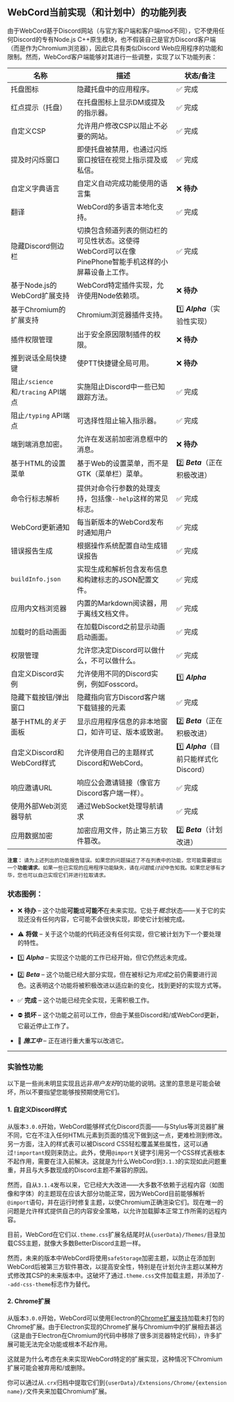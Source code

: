 ## WebCord当前实现（和计划中）的功能列表

由于WebCord基于Discord网站（与官方客户端和客户端mod不同），它不使用任何Discord的专有Node.js C++原生模块，也不假装自己是官方Discord客户端（而是作为Chromium浏览器），因此它具有类似Discord Web应用程序的功能和限制。然而，WebCord客户端能够对其进行一些调整，实现了以下功能列表：

| 名称 | 描述 | 状态/备注 |
| --- | --- | --- |
| 托盘图标 | 隐藏托盘中的应用程序。 | ✅️ 完成 |
| 红点提示（托盘） | 在托盘图标上显示DM或提及的指示器。 | ✅️ 完成 |
| 自定义CSP | 允许用户修改CSP以阻止不必要的网站。 | ✅️ 完成 |
| 提及时闪烁窗口 | 即使托盘被禁用，也通过闪烁窗口按钮在视觉上指示提及或私信。 | ✅️ 完成 |
| 自定义字典语言 | 自定义自动完成功能使用的语言集 | ❌️ **待办** |
| 翻译 | WebCord的多语言本地化支持。 | ✅️ 完成 |
| 隐藏Discord侧边栏 | 切换包含频道列表的侧边栏的可见性状态。这使得WebCord可以在像PinePhone智能手机这样的小屏幕设备上工作。 | ✅️ 完成 |
| 基于Node.js的WebCord扩展支持 | WebCord特定插件实现，允许使用Node依赖项。 | ❌️ **待办** |
| 基于Chromium的扩展支持 | Chromium浏览器插件支持。 | 1️⃣ ***Alpha***（实验性实现） |
| 插件权限管理 | 出于安全原因限制插件的权限。 | ❌️ **待办** |
| 推到说话全局快捷键 | 使PTT快捷键全局可用。 | ❌️ **待办** |
| 阻止`/science`和`/tracing` API端点 | 实施阻止Discord中一些已知跟踪方法。 | ✅️ 完成 |
| 阻止`/typing` API端点 | 可选择性阻止输入指示器。 | ✅️ 完成 |
| 端到端消息加密。 | 允许在发送前加密消息框中的消息。 | ❌️ **待办** |
| 基于HTML的设置菜单 | 基于Web的设置菜单，而不是GTK（菜单栏）菜单。 | 2️⃣ ***Beta***（正在积极改进） |
| 命令行标志解析 | 提供对命令行参数的处理支持，包括像`--help`这样的常见标志。 | ✅️ 完成 |
| WebCord更新通知 | 每当新版本的WebCord发布时通知用户 | ✅️ 完成 |
| 错误报告生成 | 根据操作系统配置自动生成错误报告 | ✅️ 完成 |
| `buildInfo.json` | 实现生成和解析包含发布信息和构建标志的JSON配置文件。 | ✅️ 完成 | 
| 应用内文档浏览器 | 内置的Markdown阅读器，用于离线文档文件。 | ✅️ 完成 |
| 加载时的启动画面 | 在加载Discord之前显示动画启动画面。 | ✅️ 完成 |
| 权限管理 | 允许您决定Discord可以做什么，不可以做什么。 | ✅️ 完成 |
| 自定义Discord实例 | 允许使用不同的Discord实例，例如Fosscord。 | 1️⃣ ***Alpha*** |
| 隐藏下载按钮/弹出窗口 | 隐藏指向官方Discord客户端下载链接的元素 | ✅️ 完成 |
| 基于HTML的*关于*面板 | 显示应用程序信息的非本地窗口，如许可证、版本或致谢。 | 2️⃣ ***Beta***（正在积极改进） |
| 自定义Discord和WebCord样式 | 允许使用自己的主题样式Discord和WebCord。 | 1️⃣ ***Alpha***（目前只能样式化Discord） |
| 响应邀请URL | 响应公会邀请链接（像官方Discord客户端一样）。 | ✅️ 完成 |
| 使用外部Web浏览器导航 | 通过WebSocket处理导航请求 | ✅️ 完成 |
| 应用数据加密 | 加密应用文件，防止第三方软件篡改。 | 2️⃣️ ***Beta***（计划改进） |

<sub> **注意：** 请为上述列出的功能报告错误。如果您的问题描述了不在列表中的功能，您可能需要提出一个**功能请求**。如果一些已实现的应用程序功能缺失，请在*问题*或*讨论*中告知我。如果您足够有才华，您也可以自己实现它们并进行拉取请求。 </sub>

### 状态图例：

- ❌️ **待办** – 这个功能**可能**或**可能不**在未来实现。它处于*概念*状态——关于它的实现还没有任何内容，它可能不会很快实现，即使它计划被完成。

- ⚠️ **将做** – 关于这个功能的代码还没有任何实现，但它被计划为下一个要处理的特性。

- 1️⃣ ***Alpha*** – 实现这个功能的工作已经开始，但它仍然远未完成。
  
- ️2️⃣️ ***Beta*** – 这个功能已经大部分实现，但在被标记为*完成*之前仍需要进行润色。这表明这个功能将被积极改进以适应新的变化，找到更好的实现方式等。

- ✅️ **完成** – 这个功能已经完全实现，无需积极工作。

- ⛔️ **损坏** – 这个功能之前可以工作，但由于某些Discord和/或WebCord更新，它最近停止工作了。

- 🚧️ ***施工中*** – 正在进行重大重写以改进它。

---

### 实验性功能

以下是一些尚未明显实现且远非*用户友好*的功能的说明。这里的意思是可能会破坏，所以不要指望您能够按预期使用它们。

#### 1. 自定义Discord样式

从版本`3.0.0`开始，WebCord能够样式化Discord页面——与Stylus等浏览器扩展不同，它在不注入任何HTML元素到页面的情况下做到这一点，更难检测到修改。另一方面，注入的样式表可以被Discord CSS轻松覆盖某些属性，这可以通过`!important`规则来防止。此外，使用`@import`关键字引用另一个CSS样式表根本不起作用，需要在注入前解决。这就是为什么WebCord到`3.1.3`的实现如此问题重重，并且与大多数现成的Discord主题不兼容的原因。

然而，自从`3.1.4`发布以来，它已经大大改进——大多数不依赖于远程内容（如图像和字体）的主题现在应该大部分功能正常，因为WebCord目前能够解析`@import`语句，并在运行时修复主题，以使Chromium正确渲染它们。现在唯一的问题是允许样式提供自己的内容安全策略，以允许加载脚本正常工作所需的远程内容。

目前，WebCord在它们以`.theme.css`扩展名结尾时从`{userData}/Themes/`目录加载CSS主题，就像大多数BetterDiscord主题一样。

然而，未来的版本中WebCord将使用`safeStorage`加密主题，以防止在添加到WebCord后被第三方软件篡改，以提高安全性，特别是在计划允许主题以某种方式修改其CSP的未来版本中。这破坏了通过`.theme.css`文件加载主题，并添加了`--add-css-theme`标志作为替代。

#### 2. Chrome扩展

从版本`3.0.0`开始，WebCord可以使用Electron的[Chrome扩展支持][chrome-ext]加载未打包的Chrome扩展。由于Electron实现的Chrome扩展与Chromium中的扩展相去甚远（这是由于Electron在Chromium的代码中移除了很多浏览器特定代码），许多扩展可能无法完全功能或根本不起作用。

这就是为什么考虑在未来实现WebCord特定的扩展实现，这种情况下Chromium扩展可能会被弃用和/或删除。

你可以通过从`.crx`归档中提取它们到`{userData}/Extensions/Chrome/{extension name}/`文件夹来加载Chromium扩展。

[chrome-ext]: https://www.electronjs.org/docs/latest/api/extensions  "Chrome Extension Support | Electron的在线文档"
